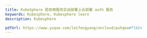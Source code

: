 ```yaml
---
title: KubeSphere 若依微服务实战部署上云部署 auth 服务
keywords: Kubesphere, Kubesphere learn
description: Kubesphere

pdfUrl: https://www.yuque.com/leifengyang/oncloud/puhqea#fl62n
---
```

